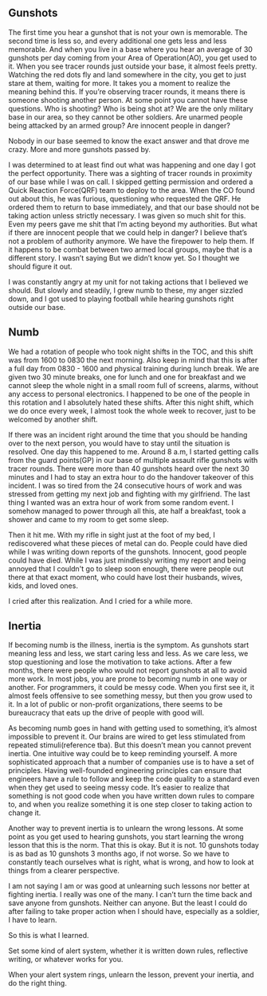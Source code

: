 ## Gunshots
The first time you hear a gunshot that is not your own is memorable. The second time is less so, and every additional one gets less and less memorable. And when you live in a base where you hear an average of 30 gunshots per day coming from your Area of Operation(AO), you get used to it. When you see tracer rounds just outside your base, it almost feels pretty. Watching the red dots fly and land somewhere in the city, you get to just stare at them, waiting for more. It takes you a moment to realize the meaning behind this. If you’re observing tracer rounds, it means there is someone shooting another person. At some point you cannot have these questions. Who is shooting? Who is being shot at? We are the only military base in our area, so they cannot be other soldiers. Are unarmed people being attacked by an armed group? Are innocent people in danger?

Nobody in our base seemed to know the exact answer and that drove me crazy. More and more gunshots passed by.

I was determined to at least find out what was happening and one day I got the perfect opportunity. There was a sighting of tracer rounds in proximity of our base while I was on call. I skipped getting permission and ordered a Quick Reaction Force(QRF) team to deploy to the area. When the CO found out about this, he was furious, questioning who requested the QRF. He ordered them to return to base immediately, and that our base should not be taking action unless strictly necessary. I was given so much shit for this. Even my peers gave me shit that I’m acting beyond my authorities. But what if there are innocent people that we could help in danger? I believe that’s not a problem of authority anymore. We have the firepower to help them. If it happens to be combat between two armed local groups, maybe that is a different story. I wasn’t saying But we didn’t know yet. So I thought we should figure it out.

I was constantly angry at my unit for not taking actions that I believed we should. But slowly and steadily, I grew numb to these, my anger sizzled down, and I got used to playing football while hearing gunshots right outside our base.

## Numb
We had a rotation of people who took night shifts in the TOC, and this shift was from 1600 to 0830 the next morning. Also keep in mind that this is after a full day from 0830 - 1600 and physical training during lunch break. We are given two 30 minute breaks, one for lunch and one for breakfast and we cannot sleep the whole night in a small room full of screens, alarms, without any access to personal electronics.
I happened to be one of the people in this rotation and I absolutely hated these shifts. After this night shift, which we do once every week, I almost took the whole week to recover, just to be welcomed by another shift.

If there was an incident right around the time that you should be handing over to the next person, you would have to stay until the situation is resolved. One day this happened to me. Around 8 a.m, I started getting calls from the guard points(GP) in our base of multiple assault rifle gunshots with tracer rounds. There were more than 40 gunshots heard over the next 30 minutes and I had to stay an extra hour to do the handover takeover of this incident. I was so tired from the 24 consecutive hours of work and was stressed from getting my next job and fighting with my girlfriend. The last thing I wanted was an extra hour of work from some random event. I somehow managed to power through all this, ate half a breakfast, took a shower and came to my room to get some sleep.

Then it hit me. With my rifle in sight just at the foot of my bed, I rediscovered what these pieces of metal can do. People could have died while I was writing down reports of the gunshots. Innocent, good people could have died. While I was just mindlessly writing my report and being annoyed that I couldn't go to sleep soon enough, there were people out there at that exact moment, who could have lost their husbands, wives, kids, and loved ones. 

I cried after this realization. And I cried for a while more.

## Inertia
If becoming numb is the illness, inertia is the symptom. As gunshots start meaning less and less, we start caring less and less. As we care less, we stop questioning and lose the motivation to take actions. After a few months, there were people who would not report gunshots at all to avoid more work. In most jobs, you are prone to becoming numb in one way or another. For programmers, it could be messy code. When you first see it, it almost feels offensive to see something messy, but then you grow used to it. In a lot of public or non-profit organizations, there seems to be bureaucracy that eats up the drive of people with good will.

As becoming numb goes in hand with getting used to something, it’s almost impossible to prevent it. Our brains are wired to get less stimulated from repeated stimuli(reference tba). But this doesn’t mean you cannot prevent inertia. One intuitive way could be to keep reminding yourself. A more sophisticated approach that a number of companies use is to have a set of principles. Having well-founded engineering principles can ensure that engineers have a rule to follow and keep the code quality to a standard even when they get used to seeing messy code. It’s easier to realize that something is not good code when you have written down rules to compare to, and when you realize something it is one step closer to taking action to change it.

Another way to prevent inertia is to unlearn the wrong lessons. At some point as you get used to hearing gunshots, you start learning the wrong lesson that this is the norm. That this is okay. But it is not. 10 gunshots today is as bad as 10 gunshots 3 months ago, if not worse. So we have to constantly teach ourselves what is right, what is wrong, and how to look at things from a clearer perspective.

I am not saying I am or was good at unlearning such lessons nor better at fighting inertia. I really was one of the many. I can’t turn the time back and save anyone from gunshots. Neither can anyone. But the least I could do after failing to take proper action when I should have, especially as a soldier, I have to learn.

So this is what I learned.

Set some kind of alert system, whether it is written down rules, reflective writing, or whatever works for you.

When your alert system rings, unlearn the lesson, prevent your inertia, and do the right thing.